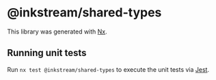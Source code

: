 # @inkstream/shared-types

This library was generated with [Nx](https://nx.dev).

## Running unit tests

Run `nx test @inkstream/shared-types` to execute the unit tests via [Jest](https://jestjs.io).
